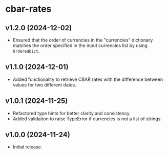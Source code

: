 cbar-rates
=====

v1.2.0 (2024-12-02)
-----
* Ensured that the order of currencies in the "currencies" dictionary matches the order specified in the input currencies list by using `OrderedDict`.

v1.1.0 (2024-12-01)
-----
* Added functionality to retrieve CBAR rates with the difference between values for two different dates.

v1.0.1 (2024-11-25)
-----
* Refactored type hints for better clarity and consistency.
* Added validation to raise TypeError if currencies is not a list of strings.

v1.0.0 (2024-11-24)
-----
* Initial release.
